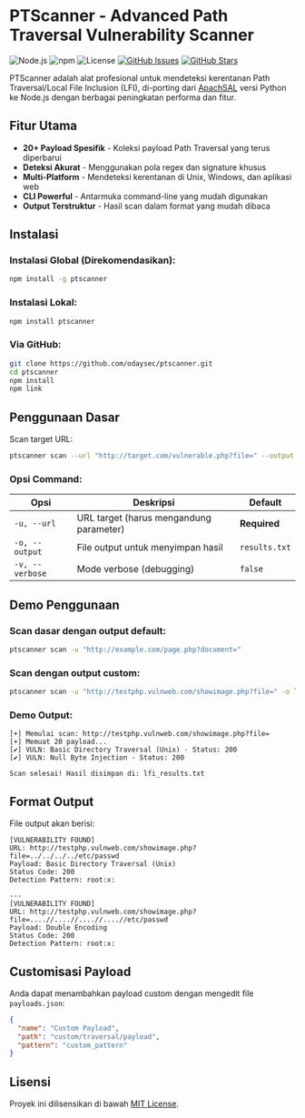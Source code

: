 # PTScanner - Advanced Path Traversal Vulnerability Scanner

![Node.js](https://img.shields.io/badge/node-%3E%3D18.0.0-brightgreen)
![npm](https://img.shields.io/npm/v/ptscanner)
![License](https://img.shields.io/badge/license-MIT-blue)
[![GitHub Issues](https://img.shields.io/github/issues/odaysec/ptscanner)](https://github.com/odaysec/ptscanner/issues)
[![GitHub Stars](https://img.shields.io/github/stars/odaysec/ptscanner)](https://github.com/odaysec/ptscanner/stargazers)

PTScanner adalah alat profesional untuk mendeteksi kerentanan Path Traversal/Local File Inclusion (LFI), di-porting dari [ApachSAL](https://github.com/pwnosec/ApachSAL) versi Python ke Node.js dengan berbagai peningkatan performa dan fitur.

## Fitur Utama

- **20+ Payload Spesifik** - Koleksi payload Path Traversal yang terus diperbarui
- **Deteksi Akurat** - Menggunakan pola regex dan signature khusus
- **Multi-Platform** - Mendeteksi kerentanan di Unix, Windows, dan aplikasi web
- **CLI Powerful** - Antarmuka command-line yang mudah digunakan
- **Output Terstruktur** - Hasil scan dalam format yang mudah dibaca

## Instalasi

### Instalasi Global (Direkomendasikan):

```bash
npm install -g ptscanner
```

### Instalasi Lokal:

```bash
npm install ptscanner
```

### Via GitHub:

```bash
git clone https://github.com/odaysec/ptscanner.git
cd ptscanner
npm install
npm link
```

## Penggunaan Dasar

Scan target URL:

```bash
ptscanner scan --url "http://target.com/vulnerable.php?file=" --output hasil.txt
```

### Opsi Command:

| Opsi        | Deskripsi                                  | Default       |
|-------------|--------------------------------------------|---------------|
| `-u, --url` | URL target (harus mengandung parameter)    | **Required**  |
| `-o, --output` | File output untuk menyimpan hasil       | `results.txt` |
| `-v, --verbose` | Mode verbose (debugging)               | `false`       |

## Demo Penggunaan

### Scan dasar dengan output default:

```bash
ptscanner scan -u "http://example.com/page.php?document="
```

### Scan dengan output custom:

```bash
ptscanner scan -u "http://testphp.vulnweb.com/showimage.php?file=" -o lfi_results.txt
```

### Demo Output:

```
[+] Memulai scan: http://testphp.vulnweb.com/showimage.php?file=
[+] Memuat 20 payload...
[✔] VULN: Basic Directory Traversal (Unix) - Status: 200
[✔] VULN: Null Byte Injection - Status: 200

Scan selesai! Hasil disimpan di: lfi_results.txt
```

## Format Output

File output akan berisi:

```plaintext
[VULNERABILITY FOUND]
URL: http://testphp.vulnweb.com/showimage.php?file=../../../../etc/passwd
Payload: Basic Directory Traversal (Unix)
Status Code: 200
Detection Pattern: root:x:

---
[VULNERABILITY FOUND] 
URL: http://testphp.vulnweb.com/showimage.php?file=....//....//....//....//etc/passwd
Payload: Double Encoding
Status Code: 200
Detection Pattern: root:x:
```

## Customisasi Payload

Anda dapat menambahkan payload custom dengan mengedit file `payloads.json`:

```json
{
  "name": "Custom Payload",
  "path": "custom/traversal/payload",
  "pattern": "custom_pattern"
}
```


## Lisensi
Proyek ini dilisensikan di bawah [MIT License](LICENSE).

